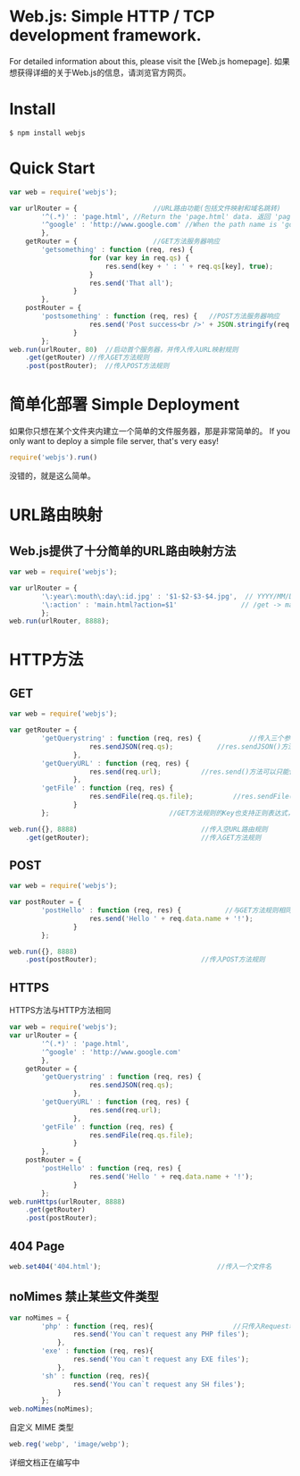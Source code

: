 # Web.js: Simple HTTP / TCP development framework. #

For detailed information about this, please visit the [Web.js homepage]. 如果想获得详细的关于Web.js的信息，请浏览官方网页。

# Install #
```
$ npm install webjs
```
# Quick Start #
```javascript
var web = require('webjs');

var urlRouter = {                   //URL路由功能(包括文件映射和域名跳转)
        '^(.*)' : 'page.html', //Return the 'page.html' data. 返回 'page.html' 的数据。(支持正则表达式)
        '^google' : 'http://www.google.com' //When the path name is 'google', the browser will redirect to Google homepage.  当访问/google时，浏览器自动跳转到Google首页。
        },
    getRouter = {                   //GET方法服务器响应
        'getsomething' : function (req, res) {
                    for (var key in req.qs) {
                        res.send(key + ' : ' + req.qs[key], true);      //res.send 方法接受两个参数，第一个是需要传输的数据，第二个是确定是否保持通讯不中断，以供继续传输。
                    }
                    res.send('That all');
                }
        },
    postRouter = {
        'postsomething' : function (req, res) {   //POST方法服务器响应
                    res.send('Post success<br />' + JSON.stringify(req.data));
                }
        };
web.run(urlRouter, 80)  //启动首个服务器，并传入传入URL映射规则
    .get(getRouter) //传入GET方法规则
    .post(postRouter);  //传入POST方法规则
```
# 简单化部署 Simple Deployment #

如果你只想在某个文件夹内建立一个简单的文件服务器，那是非常简单的。 If you only want to deploy a simple file server, that's very easy!
```javascript
require('webjs').run()
```
没错的，就是这么简单。

# URL路由映射 #

## Web.js提供了十分简单的URL路由映射方法  ##
```javascript
var web = require('webjs');

var urlRouter = {
        '\:year\:mouth\:day\:id.jpg' : '$1-$2-$3-$4.jpg',  // YYYY/MM/DD/NUM.jpg -> YYYY-MM-DD-NUM.jpg
        '\:action' : 'main.html?action=$1'                // /get -> main.html?action=get
        };
web.run(urlRouter, 8888);
```
# HTTP方法 #

## GET ##
```javascript
var web = require('webjs');

var getRouter = {
        'getQuerystring' : function (req, res) {            //传入三个参数，分别为Request, Response, QueryString
                    res.sendJSON(req.qs);           //res.sendJSON()方法可以直接传入Array, Object, String的JSON对象
                },
        'getQueryURL' : function (req, res) {
                    res.send(req.url);          //res.send()方法可以只能传入String数据
                },
        'getFile' : function (req, res) {
                    res.sendFile(req.qs.file);          //res.sendFile()方法只能传入含有文件名的String对象，不需要'./'
                }
        };                              //GET方法规则的Key也支持正则表达式，但不建议使用

web.run({}, 8888)                               //传入空URL路由规则
    .get(getRouter);                            //传入GET方法规则
```
## POST ##
```javascript
var web = require('webjs');

var postRouter = {
        'postHello' : function (req, res) {           //与GET方法规则相同，data为POST请求的数据，并非QueryString
                    res.send('Hello ' + req.data.name + '!');
                }
        };

web.run({}, 8888)
    .post(postRouter);                          //传入POST方法规则
```
## HTTPS ##

HTTPS方法与HTTP方法相同
```javascript
var web = require('webjs');
var urlRouter = {
        '^(.*)' : 'page.html',
        '^google' : 'http://www.google.com'
        },
    getRouter = {
        'getQuerystring' : function (req, res) {
                    res.sendJSON(req.qs);
                },
        'getQueryURL' : function (req, res) {
                    res.send(req.url);
                },
        'getFile' : function (req, res) {
                    res.sendFile(req.qs.file);  
                }
        },
    postRouter = {
        'postHello' : function (req, res) {
                    res.send('Hello ' + req.data.name + '!');
                }
        };
web.runHttps(urlRouter, 8888)
    .get(getRouter)
    .post(postRouter);
```

## 404 Page ##
```javascript
web.set404('404.html');                             //传入一个文件名
```
## noMimes 禁止某些文件类型 ##
```javascript
var noMimes = {
        'php' : function (req, res){                    //只传入Request和Response
                res.send('You can`t request any PHP files');
            },
        'exe' : function (req, res){
                res.send('You can`t request any EXE files');
            },
        'sh' : function (req, res){
                res.send('You can`t request any SH files');
            }
        };
web.noMimes(noMimes);
```
自定义 MIME 类型

```javascript
web.reg('webp', 'image/webp');
```
详细文档正在编写中